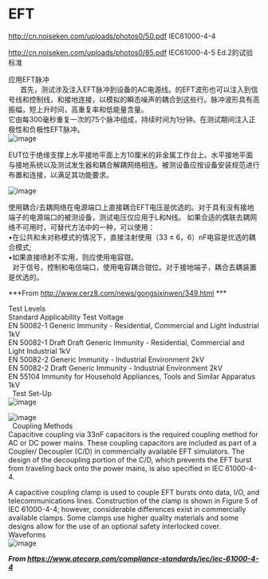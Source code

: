 # EFT
http://cn.noiseken.com/uploads/photos0/50.pdf      IEC61000-4-4

http://cn.noiseken.com/uploads/photos0/85.pdf      IEC61000-4-5 Ed.2的试验标准


应用EFT脉冲  
      首先，测试涉及注入EFT脉冲到设备的AC电源线。的EFT波形也可以注入到信号线和控制线，和接地连接，以模拟的瞬态噪声的耦合到这些行。脉冲波形具有高振幅，短上升时间，高重复率和低能量含量。  
      它由每300毫秒重复一次的75个脉冲组成，持续时间为1分钟。在测试期间注入正极性和负极性EFT脉冲。    
![image](https://user-images.githubusercontent.com/84896436/158327462-7ab4597c-b293-4977-a70a-f5883c4c29c9.png)

 
EUT位于绝缘支撑上水平接地平面上方10厘米的非金属工作台上。水平接地平面与接地系统以及测试发生器和耦合解耦网络相连。被测设备应按设备安装规范进行布置和连接，以满足其功能要求。  

![image](https://user-images.githubusercontent.com/84896436/158327554-b71a5010-5894-4e2c-a04e-2d3bbd0632c3.png)  

使用耦合/去耦网络在电源端口上直接耦合EFT电压是优选的。对于具有没有接地端子的电源端口的被测设备，测试电压仅应用于L和N线。  如果合适的偶联去耦网络不可用时，可替代方法中的一种，可以使用：  
•在公共和未对称模式的情况下，直接注射使用（33 ± 6，6）nF电容是优选的耦合模式;      
•如果直接喷射不实用，则应使用电容钳。  
 
对于信号，控制和电信端口，使用电容耦合钳位。对于接地端子，耦合去耦装置是优选的。

***From <http://www.cerz8.com/news/gongsixinwen/349.html> ***


Test Levels  
Standard	Applicability	Test Voltage  
EN 50082-1	Generic Immunity - Residential, Commercial and Light Industrial	1kV  
EN 50082-1 Draft	Draft Generic Immunity - Residential, Commercial and Light Industrial	1kV  
EN 50082-2	Generic Immunity - Industrial Environment	2kV  
EN 50082-2 Draft	Generic Immunity - Industrial Environment	2kV  
EN 55104	Immunity for Household Appliances, Tools and Similar Apparatus	1kV  
 
Test Set-Up    
![image](https://user-images.githubusercontent.com/84896436/158328688-6d5e2c4e-a08f-4b0e-ac20-042453452548.png)

![image](https://user-images.githubusercontent.com/84896436/158328713-54cae222-8ae6-4c64-93cb-95b88b551d55.png)  
 
Coupling Methods    
Capacitive coupling via 33nF capacitors is the required coupling method for AC or DC power mains. These coupling capacitors are included as part of a Coupler/ Decoupler (C/D) in commercially available EFT simulators. The design of the decoupling portion of the C/D, which prevents the EFT burst from traveling back onto the power mains, is also specified in IEC 61000-4-4.

A capacitive coupling clamp is used to couple EFT bursts onto data, I/O, and telecommunications lines. Construction of the clamp is shown in Figure 5 of IEC 61000-4-4; however, considerable differences exist in commercially available clamps. Some clamps use higher quality materials and some designs allow for the use of an optional safety interlocked cover.
 
Waveforms  
![image](https://user-images.githubusercontent.com/84896436/158328745-9481fe9a-5659-48db-95d4-b0aa2c06b50b.png)

***From <https://www.atecorp.com/compliance-standards/iec/iec-61000-4-4>*** 



